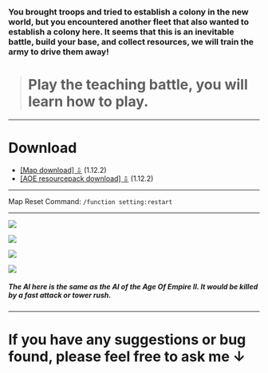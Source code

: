 ### You brought troops and tried to establish a colony in the new world, but you encountered another fleet that also wanted to establish a colony here. It seems that this is an inevitable battle, build your base, and collect resources, we will train the army to drive them away!


> # Play the teaching battle, you will learn how to play.


------------

# Download
- [[Map download] ⇩](https://github.com/wuilliam104286/Age-Of-Plunder-II-English/archive/v2.5c.zip "[Map download] ⇩") (1.12.2)
- [[AOE resourcepack download] ⇩](https://www.mediafire.com/file/nvngrl2adzzu2jf/aop_resources.zip/file "[AOE resourcepack download] ⇩") (1.12.2)

------------


Map Reset Command: `/function setting:restart`

------------

![](https://truth.bahamut.com.tw/s01/202001/deb3e7c66fc51636db7e36f52bd3813b.JPG?w=1000)

![](https://static.planetminecraft.com/files/resource_media/screenshot/1936/image-1567848347.png)

![](https://static.planetminecraft.com/files/resource_media/screenshot/12864410.png)

![](https://static.planetminecraft.com/files/resource_media/screenshot/13778536.png)

##### The AI here is the same as the AI of the Age Of Empire II. It would be killed by a fast attack or tower rush.

------------

# If you have any suggestions or bug found, please feel free to ask me ↓
